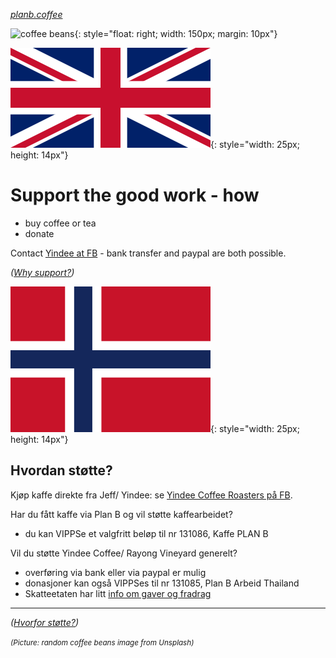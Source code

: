 
<em><smaller><a href="https://www.planb.coffee">planb.coffee</a></smaller></em>

![coffee beans](https://source.unsplash.com/all/?coffeebeans){: style="float: right; width: 150px; margin: 10px"}

![[EN]](assets/english.webp){: style="width: 25px; height: 14px"}

# Support the good work - how

* buy coffee or tea
* donate

Contact
[Yindee at FB](https://facebook.com/YindeeTH/) - bank transfer and paypal are both possible.

*([Why support?](support-why.md))*

![[NO]](assets/norsk.png){: style="width: 25px; height: 14px"}

## Hvordan støtte?

Kjøp kaffe direkte fra Jeff/ Yindee: se [Yindee Coffee Roasters på FB](https://facebook.com/YindeeTH/).

Har du fått kaffe via Plan B og vil støtte kaffearbeidet?
  * du kan VIPPSe et valgfritt beløp til nr 131086, Kaffe PLAN B

Vil du støtte Yindee Coffee/ Rayong Vineyard generelt?
* overføring via bank eller via paypal er mulig
* donasjoner kan også VIPPSes til nr 131085, Plan B Arbeid Thailand
* Skatteetaten har litt [info om gaver og fradrag](https://www.skatteetaten.no/satser/gaver-til-frivillige-organisasjoner/)

---
*([Hvorfor støtte?](support-why.md))*

<em><small>(Picture: random coffee beans image from Unsplash)</small></em>
